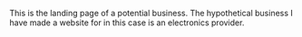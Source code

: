 This is the landing page of a potential business. The hypothetical business I have made a website for in this case is an electronics provider.